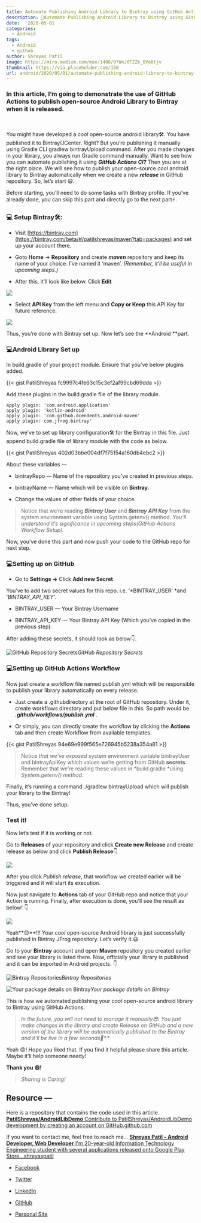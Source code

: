 ```yaml
---
title: Automate Publishing Android Library to Bintray using GitHub Actions
description: 🤖Automate Publishing Android Library to Bintray using GitHub Actions 🚀
date:   2020-05-01
categories:
  - Android
tags:
  - Android
  - github
author: Shreyas Patil
image: https://miro.medium.com/max/1400/0*WnJ0TZZb_OVo8tjv
thumbnail: https://via.placeholder.com/150
url: android/2020/05/01/automate-publishing-android-library-to-bintray-using-github-actions.html
---
```


### In this article, I’m going to demonstrate the use of GitHub Actions to publish open-source Android Library to Bintray when it is released.

&nbsp;

You might have developed a *cool* open-source android library🛠️. You have published it to Bintray/JCenter. Right? But you’re publishing it manually using Gradle CLI gradlew bintrayUpload command. After you made changes in your library, you always run Gradle command manually. Want to see how you can automate publishing it using ***GitHub Actions CI?*** Then you are at the right place. We will see how to publish your open-source *cool* android library to Bintray automatically when we create a new ***release*** in GitHub repository. So, let’s start 😃.

Before starting, you’ll need to do some tasks with Bintray profile. If you’ve already done, you can skip this part and directly go to the next part⚡.

### 💻 Setup Bintray🛠️:

* Visit [https://bintray.com](https://bintray.com/beta/#/patilshreyas/maven?tab=packages) and set up your account there.

* Goto **Home** → **Repository** and create ***maven*** repository and keep its name of your choice. I’ve named it ‘maven’. *(Remember, it’ll be useful in upcoming steps.)*

* After this, it’ll look like below. Click **Edit**

![](https://cdn-images-1.medium.com/max/2000/1*_0E4ah4c_WqoqAmp6ELx1A.png)

* Select **API Key** from the left menu and **Copy or Keep** this API Key for future reference.

![](https://cdn-images-1.medium.com/max/2172/1*50F3deDOKxWx2omDxaHiKA.png)

Thus, you’re done with Bintray set up. Now let’s see the **Android **part.

### 💻Android Library Set up

In build.gradle of your project module. Ensure that you’ve below plugins added.

{{< gist PatilShreyas fc9997c4fe63c15c3ef2af99cbd69dda >}}

Add these plugins in the build.gradle file of the library module.

    apply plugin: 'com.android.application'
    apply plugin: 'kotlin-android'
    apply plugin: 'com.github.dcendents.android-maven'
    apply plugin: com.jfrog.bintray'

Now, we’ve to set up library configuration🛠 for the Bintray in this file. Just append build.gradle file of library module with the code as below.

{{< gist PatilShreyas 402d03bbe004df7f75154a160db4ebc2 >}}

About these variables —

* bintrayRepo — Name of the repository you’ve created in previous steps.

* bintrayName — Name which will be visible on **Bintray.**

* Change the values of other fields of your choice.
> Notice that we’re reading ***Bintray User*** and ***Bintray API Key*** from the system environment variable using System.getenv() method. *You’ll understand it’s significance in upcoming steps(GitHub Actions Workflow Setup).*

Now, you’ve done this part and now push your code to the GitHub repo for next step.

### 💻Setting up on GitHub

* Go to **Settings →** Click **Add new Secret**

You’ve to add two secret values for this repo. i.e. ‘*BINTRAY_USER’ *and ‘*BINTRAY_API_KEY’.*

* BINTRAY_USER — Your Bintray Username

* BINTRAY_API_KEY — Your Bintray API Key (Which you’ve copied in the previous step).

After adding these secrets, it should look as below👇.

![GitHub Repository Secrets](https://cdn-images-1.medium.com/max/2000/1*c9K8Yk5HmhdnI1w6ABTIUA.png)*GitHub Repository Secrets*

### 💻Setting up GitHub Actions Workflow

Now just create a workflow file named publish.yml which will be responsible to publish your library automatically on every release.

* Just create a .githubdirectory at the root of GitHub repository. Under it, create workflows directory and put below file in this. So path would be ***.github/workflows/publish.yml*** .

* Or simply, you can directly create the workflow by clicking the **Actions** tab and then create Workflow from available templates.

{{< gist PatilShreyas 94e69e999f565e726945b5238a354a81 >}}

> Notice *that we’ve exposed* system environment variable bintrayUser and bintrayApiKey which values we’re getting from GitHub **secrets**. Remember that we’re reading these values in *build.gradle *using *System.getenv()* *method.*

Finally, it’s running a command ./gradlew bintrayUpload which will publish your library to the Bintray!

Thus, you’ve done setup.

### Test it!

Now let’s test if it is working or not.

Go to **Releases** of your repository and click **Create new Release** and create release as below and click  **Publish Release**👇

![](https://cdn-images-1.medium.com/max/2000/1*v6bnMb-WHxPd-fV5COoIsw.png)

After you click *Publish release*, that workflow we created earlier will be triggered and it will start its execution.

Now just navigate to **Actions** tab of your GitHub repo and notice that your Action is running. Finally, after execution is done, you’ll see the result as below! 👇

![](https://cdn-images-1.medium.com/max/2732/1*LGC7X93N_sbSBG_OhCGh1w.png)

Yeah**😍**!!! Your *cool* open-source Android library is just successfully published in Bintray JFrog repository. Let’s verify it.😃

Go to your **Bintray** account and open **Maven** repository you created earlier and see your library is listed there. Now, officially your library is published and it can be imported in Android projects. 👇

![Bintray Repositories](https://cdn-images-1.medium.com/max/2518/1*S1iRacVIhU09EJJAdxqvrw.png)*Bintray Repositories*

![Your package details on Bintray](https://cdn-images-1.medium.com/max/2000/1*jLRIklkWWnkVHZz0PL7w4w.png)*Your package details on Bintray*

This is how we automated publishing your *cool* open-source android library to Bintray using GitHub Actions.
> **In the future, you will not need to manage it manually*😎*. You just make changes in the library and create Release on GitHub and a new version of the library will be automatically published to the Bintray and it’ll be live in a few seconds*🚀*.**

Yeah 😍! Hope you liked that. If you find it helpful please share this article. Maybe it’ll help someone needy!

**Thank you 😄!**
> *Sharing is Caring!*

## Resource —

Here is a repository that contains the code used in this article.
[**PatilShreyas/AndroidLibDemo**
Contribute to PatilShreyas/AndroidLibDemo development by creating an account on GitHub.github.com](https://github.com/PatilShreyas/AndroidLibDemo)

If you want to contact me, feel free to reach me…
[**Shreyas Patil - Android Developer, Web Developer**
I'm 20-year-old Information Technology Engineering student with several applications released onto Google Play Store…shreyaspatil](https://patilshreyas.github.io)

* [Facebook](https://www.facebook.com/shreyaspatil99?source=post_page---------------------------)

* [Twitter](https://twitter.com/imShreyasPatil?source=post_page---------------------------)

* [LinkedIn](https://www.linkedin.com/in/patil-shreyas?source=post_page---------------------------)

* [GitHub](https://github.com/PatilShreyas?source=post_page---------------------------)

* [Personal Site](https://patilshreyas.github.io/?source=post_page---------------------------)
